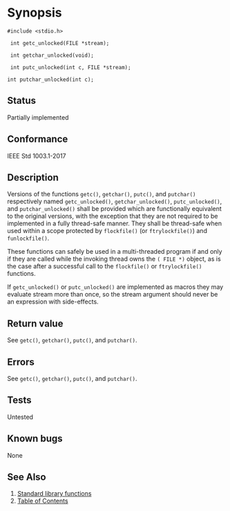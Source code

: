# Synopsis 
`#include <stdio.h>`</br>

` int getc_unlocked(FILE *stream);`</br>

` int getchar_unlocked(void);`</br>

` int putc_unlocked(int c, FILE *stream);`</br>

` int putchar_unlocked(int c); `</br>

## Status
Partially implemented
## Conformance
IEEE Std 1003.1-2017
## Description


Versions of the functions `getc()`, `getchar()`, `putc()`, and `putchar()` respectively named `getc_unlocked()`, `getchar_unlocked()`,
`putc_unlocked()`, and `putchar_unlocked()` shall be provided which are functionally equivalent to the original versions,
with the exception that they are not required to be implemented in a fully thread-safe manner. They shall be thread-safe when used
within a scope protected by `flockfile()` (or `ftrylockfile()`) and `funlockfile()`.

These functions can safely be used in a multi-threaded program if and only if they are called while the invoking thread owns the `( FILE *)` object, as is the case after a successful call to the `flockfile()`
or `ftrylockfile()` functions.

If `getc_unlocked()` or `putc_unlocked()` are implemented as macros they may evaluate stream more than once, so
the stream argument should never be an expression with side-effects.


## Return value


See `getc()`, `getchar()`, `putc()`, and `putchar()`.


## Errors


See `getc()`, `getchar()`, `putc()`, and `putchar()`.




## Tests

Untested

## Known bugs

None

## See Also 
1. [Standard library functions](../README.md)
2. [Table of Contents](../../../README.md)
